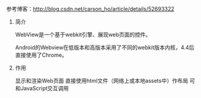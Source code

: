 参考博客：http://blog.csdn.net/carson_ho/article/details/52693322

1. 简介

    WebView是一个基于webkit引擎、展现web页面的控件。

    Android的Webview在低版本和高版本采用了不同的webkit版本内核，4.4后直接使用了Chrome。

2. 作用

    显示和渲染Web页面
    直接使用html文件（网络上或本地assets中）作布局
    可和JavaScript交互调用
